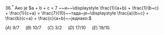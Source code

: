 $36.^*$ Ако је $a + b + c = 7 ~~и~~\displaystyle \frac{1}{a+b} + \frac{1}{b+c} + \frac{1}{c+a} = \frac{7}{10}~~тада~је~\displaystyle \frac{a}{b+c} + \frac{b}{c+a} + \frac{c}{a+b}~~једнако:$

$(A) ~9/7~~~~~(B)~10/7~~~~~(C)~3/2~~~~~(D)~17/10~~~~~(E)~19/10.$